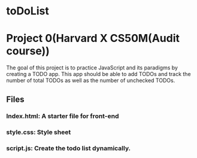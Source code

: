 # toDoList
# Project 0(Harvard X CS50M(Audit course))

The goal of this project is to practice JavaScript and its paradigms by creating
a TODO app. This app should be able to add TODOs and track the number of total
TODOs as well as the number of unchecked TODOs.

## Files
### Index.html: A starter file for front-end
### style.css: Style sheet
### script.js: Create the todo list dynamically. 
